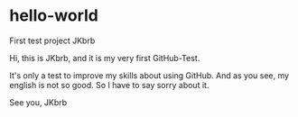 # hello-world
First test project JKbrb

Hi, this is JKbrb,
and it is my very first GitHub-Test.

It's only a test to improve my skills about using GitHub.
And as you see, my english is not so good. So I have to say sorry about it.

See you, JKbrb
